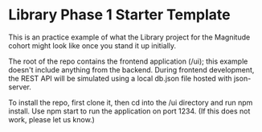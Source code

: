 # Library Phase 1 Starter Template

This is an practice example of what the Library project for the Magnitude cohort might look like once you stand it up initially.

The root of the repo contains the frontend application (/ui); this example doesn't include anything from the backend. During frontend development, the REST API will be simulated using a local db.json file hosted with json-server.

To install the repo, first clone it, then cd into the /ui directory and run npm install. Use npm start to run the application on port 1234. (If this does not work, please let us know.)
